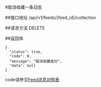 #取消收藏一条动态

##接口地址
/api/v1/feeds/{feed_id}/collection

##请求方法
DELETE

##返回体
```json5
{
  "status": true,
  "code": 0,
  "message": "取消收藏成功",
  "data": null
}
```

code请参见[Feed消息对照表](Feed消息对照表.md)